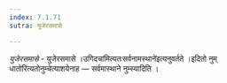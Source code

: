 ```yaml
---
index: 7.1.71
sutra: युजेरसमासे

---
```

_युजेरसमासे_ - युजेरसमासे ।उगिदचा॑मित्यतःसर्वनामस्थाने॑इत्यनुवर्तते ।इदितो नुम् धातो॑रित्यतोनुम्चेत्याशयेनाह — सर्वमास्थाने नुम्स्यादिति ।